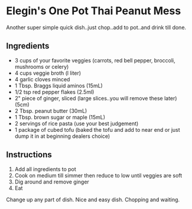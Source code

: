 # Elegin's One Pot Thai Peanut Mess

Another super simple quick dish..just chop..add to pot..and drink till
done.

## Ingredients

- 3 cups of your favorite veggies (carrots, red bell pepper, broccoli,
 mushrooms or celery)
- 4 cups veggie broth (l liter)
- 4 garlic cloves minced
- 1 Tbsp. Braggs liquid aminos (15mL)
- 1/2 tsp red pepper flakes (2.5ml)
- 2\" piece of ginger, sliced (large slices..you will remove these
 later) (5cm)
- 2 Tbsp. peanut butter (30mL)
- 1 Tbsp. brown sugar or maple (15mL)
- 2 servings of rice pasta (use your best judgement)
- 1 package of cubed tofu (baked the tofu and add to near end or just
 dump it in at beginning dealers choice)

## Instructions

1. Add all ingredients to pot
2. Cook on medium till simmer then reduce to low until veggies are soft
3. Dig around and remove ginger
4. Eat

Change up any part of dish. Nice and easy dish. Chopping and waiting.
